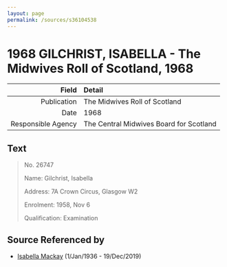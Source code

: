 ```yaml
---
layout: page
permalink: /sources/s36104538
---
```


# 1968 GILCHRIST, ISABELLA - The Midwives Roll of Scotland, 1968

Field | Detail
---:|:---
Publication | The Midwives Roll of Scotland
Date | 1968
Responsible Agency | The Central Midwives Board for Scotland

## Text

> No. 26747
>
> Name: Gilchrist, Isabella
>
> Address: 7A Crown Circus, Glasgow W2
>
> Enrolment: 1958, Nov 6
>
> Qualification: Examination
>

## Source Referenced by

* [Isabella Mackay](../people/@25303611@-isabella-mackay-b1936-1-1-d2019-12-19.md) (1/Jan/1936 - 19/Dec/2019)
